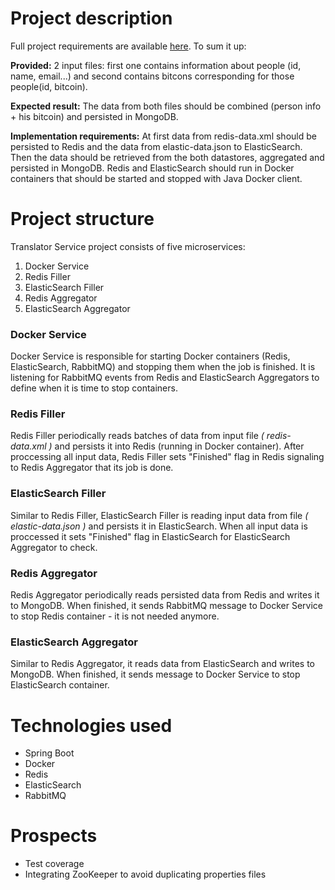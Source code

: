 # Project description
Full project requirements are available [here](https://3monthjunior.slack.com/files/lozenko/F1GMKRFGB/Deep_Server-Side_Translator). To sum it up:

**Provided:** 2 input files: first one contains information about people (id, name, email...) and second contains bitcons corresponding for those people(id, bitcoin).

**Expected result:** The data from both files should be combined (person info + his bitcoin) and persisted in MongoDB.

**Implementation requirements:** 
At first data from redis-data.xml should be persisted to Redis and the data from elastic-data.json to ElasticSearch. Then the data should be retrieved from the both datastores, aggregated and persisted in MongoDB.
Redis and ElasticSearch should run in Docker containers that should be started and stopped with Java Docker client.

# Project structure
Translator Service project consists of five microservices:

1. Docker Service
1. Redis Filler
1. ElasticSearch Filler 
1. Redis Aggregator
1. ElasticSearch Aggregator

### Docker Service
Docker Service is responsible for starting Docker containers (Redis, ElasticSearch, RabbitMQ) and stopping them when the job is finished. It is listening for RabbitMQ events from Redis and ElasticSearch Aggregators to define when it is time to stop containers.
### Redis Filler
Redis Filler periodically reads batches of data from input file *( redis-data.xml )* and persists it into Redis (running in Docker container). After proccessing all  input data, Redis Filler sets "Finished" flag in Redis signaling to Redis Aggregator that its job is done.
### ElasticSearch Filler 
Similar to Redis Filler, ElasticSearch Filler is reading input data from file *( elastic-data.json )* and persists it in ElasticSearch. When all input data is proccessed it sets "Finished" flag in ElasticSearch for ElasticSearch Aggregator to check.
### Redis Aggregator
Redis Aggregator periodically reads persisted data from Redis and writes it to MongoDB. When finished, it sends RabbitMQ message to Docker Service to stop Redis container - it is not needed anymore. 

### ElasticSearch Aggregator
Similar to Redis Aggregator, it reads data from ElasticSearch and writes to MongoDB. When finished, it sends message to Docker Service to stop ElasticSearch container.

# Technologies used
* Spring Boot
* Docker
* Redis
* ElasticSearch
* RabbitMQ

# Prospects
* Test coverage
* Integrating ZooKeeper to avoid duplicating properties files
